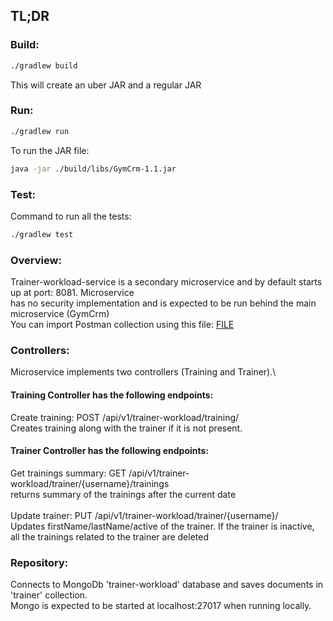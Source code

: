 ## TL;DR
### Build:
```zsh
./gradlew build
```
This will create an uber JAR and a regular JAR
### Run:
```zsh
./gradlew run
```
To run the JAR file:
```zsh
java -jar ./build/libs/GymCrm-1.1.jar
```
### Test:
Command to run all the tests:
```zsh
./gradlew test
```
### Overview:
Trainer-workload-service is a secondary microservice and by default starts up at port: 8081. Microservice\
has no security implementation and is expected to be run behind the main microservice (GymCrm)\
You can import Postman collection using this file: [FILE](./src/test/postman/Collection-microservice.json)
### Controllers:
Microservice implements two controllers (Training and Trainer).\
#### Training Controller has the following endpoints:
Create training: POST /api/v1/trainer-workload/training/ \
Creates training along with the trainer if it is not present.
#### Trainer Controller has the following endpoints:
Get trainings summary: GET /api/v1/trainer-workload/trainer/{username}/trainings \
returns summary of the trainings after the current date\
\
Update trainer: PUT /api/v1/trainer-workload/trainer/{username}/ \
Updates firstName/lastName/active of the trainer. If the trainer is inactive, all the trainings related to the trainer are deleted
### Repository:
Connects to MongoDb 'trainer-workload' database and saves documents in 'trainer' collection.\
Mongo is expected to be started at localhost:27017 when running locally.